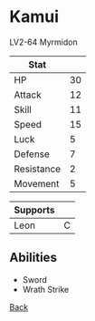 # Kamui

LV2-64 Myrmidon

| Stat       | <!-- --> |
| ---------- | -------- |
| HP         | 30       |
| Attack     | 12       |
| Skill      | 11       |
| Speed      | 15       |
| Luck       | 5        |
| Defense    | 7        |
| Resistance | 2        |
| Movement   | 5        |

| Supports | <!-- --> |
| -------- | -------- |
| Leon     | C        |

## Abilities

- Sword
- Wrath Strike

[Back](../README.md)

